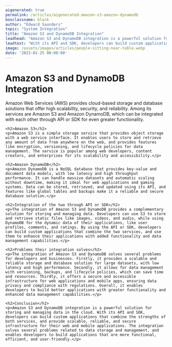 ```yaml
---
aigenerated: true
permalink: /articles/aigenerated-amazon-s3-amazon-dynamodb
boxclassname: black
author: "Edward Saunders"
topic: "System Integration"
title: "Amazon S3 and DynamoDB Integration"
leadhead: "Amazon S3 and DynamoDB integration is a powerful solution for storing and managing data in the cloud"
leadtext: "With its API and SDK, developers can build custom applications that combine the strengths of both services, and provide scalable, reliable, and secure infrastructure for their web and mobile applications. The integration solves several problems related to data storage and management, and enables developers to build applications that are more functional, efficient, and user-friendly."
image: /assets/images/articles/people-sitting-near-table.webp
date: '2023-01-25 00:00:00'
---
```

<div class="arttext">	<h1>Amazon S3 and DynamoDB Integration</h1>
	<p>Amazon Web Services (AWS) provides cloud-based storage and database solutions that offer high scalability, security, and reliability. Among its services are Amazon S3 and Amazon DynamoDB, which can be integrated with each other through API or SDK for even greater functionality.</p>

	<h2>Amazon S3</h2>
	<p>Amazon S3 is a simple storage service that provides object storage with a web service interface. It enables users to store and retrieve any amount of data from anywhere on the web, and provides features like encryption, versioning, and lifecycle policies for data management. The service is popular among web developers, content creators, and enterprises for its scalability and accessibility.</p>

	<h2>Amazon DynamoDB</h2>
	<p>Amazon DynamoDB is a NoSQL database that provides key-value and document data models, with low latency and high throughput performance. It can handle massive datasets and automatic scaling without downtime, making it ideal for web applications and gaming systems. Data can be stored, retrieved, and updated using its API, and features like global tables and backups make it a reliable and secure database solution.</p>

	<h2>Integration of the two through API or SDK</h2>
	<p>The integration of Amazon S3 and DynamoDB provides a complementary solution for storing and managing data. Developers can use S3 to store and retrieve static files like images, videos, and audio, while using DynamoDB for the dynamic data of their applications, like user profiles, comments, and ratings. By using the API or SDK, developers can build custom applications that combine the two services, and use them to enhance their applications with added functionality and data management capabilities.</p>

	<h2>Problems their integration solves</h2>
	<p>The integration of Amazon S3 and DynamoDB solves several problems for developers and businesses. Firstly, it provides a scalable and reliable storage and database solution for large datasets, with low latency and high performance. Secondly, it allows for data management with versioning, backups, and lifecycle policies, which can save time and resources. Thirdly, it offers a secure and accessible infrastructure for web applications and mobile apps, ensuring data privacy and compliance with regulations. Overall, it enables developers to build better applications with greater functionality and enhanced data management capabilities.</p>

	<h2>Conclusion</h2>
	<p>Amazon S3 and DynamoDB integration is a powerful solution for storing and managing data in the cloud. With its API and SDK, developers can build custom applications that combine the strengths of both services, and provide scalable, reliable, and secure infrastructure for their web and mobile applications. The integration solves several problems related to data storage and management, and enables developers to build applications that are more functional, efficient, and user-friendly.</p>

</div>